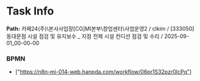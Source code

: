 # Task Info

**Path:** 카페24(주)\본사사업장\[CG]MI본부\창업센터\사업운영2 / clkim / [333050] 동대문점 시설 점검 및 유지보수 _ 지점 전체 시설 컨디션 점검 및 수리 / 2025-09-01_00-00-00

### BPMN
- ["https://n8n-mi-014-web.hanpda.com/workflow/06pr1S32pzr0lcPq"]

